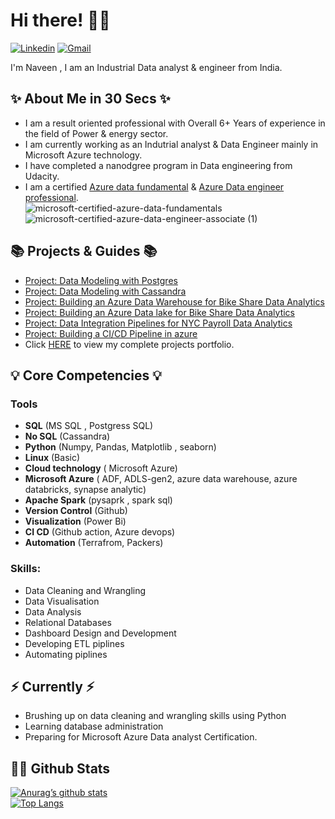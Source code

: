 # Hi there! 🙋🏻    
                                                     
[![Linkedin](https://img.shields.io/badge/LinkedIn-0077B5?style=for-the-badge&logo=linkedin&logoColor=white)](https://www.linkedin.com/in/naveen-kumar-b67005236/)    [![Gmail](https://img.shields.io/badge/Gmail-D14836?style=for-the-badge&logo=gmail&logoColor=white)](naveen.ku540088@gmail.com)                                  

I'm Naveen , I am an Industrial Data analyst & engineer from India.  



## ✨ About Me in 30 Secs ✨

- I am a result oriented professional with Overall 6+ Years of experience in the field of Power & energy sector.  
- I am currently working as an Indutrial analyst & Data Engineer mainly in Microsoft Azure technology. 
- I have completed a nanodgree program in Data engineering from Udacity.
- I am a certified [Azure data fundamental](https://www.credly.com/badges/2347df67-ee1d-4e9c-9f8a-1e558de5be1a/public_url) & [Azure Data engineer professional](https://www.credly.com/badges/c92433ad-1734-431a-ae56-33cb76016436/public_url).  
  ![microsoft-certified-azure-data-fundamentals](https://user-images.githubusercontent.com/114065631/191479586-21dadcfe-a213-438b-8476-b430528116ce.png)                 ![microsoft-certified-azure-data-engineer-associate (1)](https://user-images.githubusercontent.com/114065631/191479166-f9c33a26-f6fd-4858-b7b2-9ae7ae917855.png)



## 📚 Projects & Guides 📚

- [Project: Data Modeling with Postgres]()
- [Project: Data Modeling with Cassandra]()
- [Project: Building an Azure Data Warehouse for Bike Share Data Analytics]()
- [Project: Building an Azure Data lake for Bike Share Data Analytics]()
- [Project: Data Integration Pipelines for NYC Payroll Data Analytics]()
- [Project: Building a CI/CD Pipeline in azure]()
- Click [HERE]() to view my complete projects portfolio.



## 💡 Core Competencies 💡

### Tools 

- **SQL** (MS SQL , Postgress SQL)
- **No SQL** (Cassandra)
- **Python** (Numpy, Pandas, Matplotlib , seaborn)
- **Linux** (Basic)
- **Cloud technology** ( Microsoft Azure)
- **Microsoft Azure** ( ADF, ADLS-gen2, azure data warehouse, azure databricks, synapse analytic)
- **Apache Spark** (pysaprk , spark sql)
- **Version Control** (Github)
- **Visualization** (Power Bi)
- **CI CD** (Github action, Azure devops)
- **Automation** (Terrafrom, Packers)


### Skills: 

- Data Cleaning and Wrangling  
- Data Visualisation  
- Data Analysis  
- Relational Databases  
- Dashboard Design and Development  
- Developing ETL piplines  
- Automating piplines   



## ⚡️ Currently ⚡️

- Brushing up on data cleaning and wrangling skills using Python  
- Learning database administration  
- Preparing for Microsoft Azure Data analyst Certification. 


## 🙌🏻 Github Stats
  
 [![Anurag’s github stats](https://github-readme-stats.vercel.app/api?username=Naveenkumar-Dataguy)](https://github.com/Naveenkumar-Dataguy)  
 [![Top Langs](https://github-readme-stats.vercel.app/api/top-langs/?username=Naveenkumar-Dataguy&layout=compact)](https://github.com/Naveenkumar-Dataguy)  
 
 

